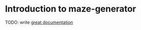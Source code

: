 # Introduction to maze-generator

TODO: write [great documentation](http://jacobian.org/writing/what-to-write/)
